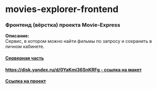 # movies-explorer-frontend

### Фронтенд (вёрстка) проекта Movie-Express  

**Описание:**  
Сервис, в котором можно найти фильмы по запросу и сохранить в личном кабинете.  

#### [Серверная часть](https://github.com/Alexandr-Ilin/movies-explorer-api)
#### [https://disk.yandex.ru/d/0YaKmi36SnKRFg - ссылка на макет](https://disk.yandex.ru/d/0YaKmi36SnKRFg)
#### [Ссылка на проект](https://alexandr-ilin.github.io/movies-explorer-frontend/build "Дипломная работа")
